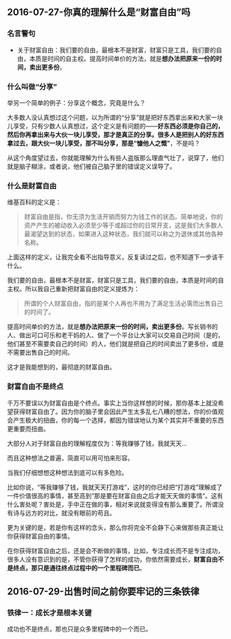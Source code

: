 


## 2016-07-27-你真的理解什么是“财富自由”吗

### 名言警句


- 关于财富自由：我们要的自由，最根本不是财富，财富只是工具，我们要的自由，本质是时间的自主权。提高时间单价的方法，就是**想办法把原来一份的时间，卖出更多份**。


### 什么叫做“分享”

举另一个简单的例子：分享这个概念，究竟是什么？

大多数人没认真想过这个问题，以为所谓的“分享”就是把好东西拿出来和大家一块儿享受，只有少数人认真想过，这个定义是有问题的——**好东西必须是你自己的，然后你再拿出来与大伙一块儿享受，那才是真正的分享。很多人是把别人的好东西拿过去，跟大伙一块儿享受，那不叫分享，那是“慷他人之慨”**，不是吗？


从这个角度望过去，你就能理解为什么有些人盗版那么理直气壮了，说穿了，他们就是脑子糊涂，或者说，他们被自己脑子里的错误定义误导了。


### 什么是财富自由

维基百科的定义是：

> 财富自由是指，你无须为生活开销而努力为钱工作的状态。简单地说，你的资产产生的被动收入必须至少等于或超过你的日常开支，这是我们大多数人最渴望达到的状态，如果进入这种状态，我们就可以称之为退休或其他各种名称。

上面这样的定义，让我完全看不出指导意义，反复读过之后，也不知道下一步该干什么。

我们要的自由，最根本不是财富，财富只是工具，我们要的自由，本质是时间的自主权。所以我自己重新把财富自由的定义提炼为：

> 所谓的个人财富自由，指的是某个人再也不用为了满足生活必需而出售自己的时间了。

提高时间单价的方法，就是**想办法把原来一份的时间，卖出更多份**。写长销书的人、做出可口可乐和老干妈的人、做了一个平台让大家可以交易自己时间（是的，他们甚至不需要卖自己的时间）的人，他们就是把自己的时间卖出了更多份，或是不需要出售自己的时间。

这才是我能想到的，最彻底的财富自由。


### 财富自由不是终点

千万不要误以为财富自由是个终点。事实上当你这样想的时候，那你基本上就没希望获得财富自由了。因为你的脑子里会因此产生太多乱七八糟的想法，你的价值观会产生极大的扭曲，你的每一个选择，都因为错误地认为某个其实并不重要的东西更重要而扭曲。

大部分人对于财富自由的理解程度仅为：等我赚够了钱，我就天天...

而且这种想法之普遍，简直可以用可怕来形容。

当我们仔细想想这种想法到底可以有多危险。

比如你说，“等我赚够了钱，我就天天打游戏”，这时的你已经把“打游戏”理解成了一件价值很高的事情，甚至高到“那是要在财富自由之后才能天天做的事情”。这有什么害处呢？害处是，手中正在做的事，相对来说就变得没有那么重要了。所谓没有诗与远方的对比，就没有眼前的苟且。

更为关键的是，若是你有这样的念头，那么你将完全不会静下心来做那些真正能让你获得财富自由的事情。

在你获得财富自由之后，还是会不断做的事情，比如，专注成长而不是专注成功，很多人没有意识到的是，不管你获得了怎样的成功，你依然需要成长，**财富自由不是终点，那只是通往终点过程中的一个里程碑而已**。


## 2016-07-29-出售时间之前你要牢记的三条铁律

### 铁律一：成长才是根本关键

成功也不是终点，那也只是众多里程碑中的一个而已。








